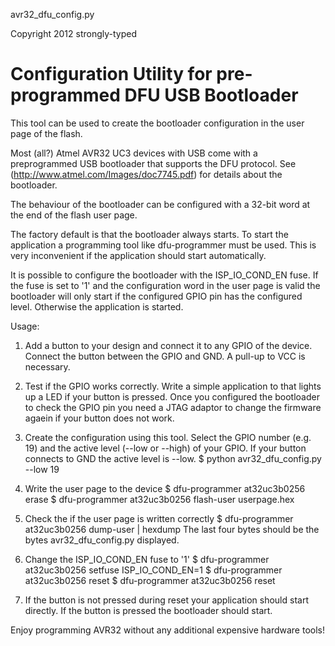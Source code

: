 avr32_dfu_config.py

Copyright 2012 strongly-typed

Configuration Utility for pre-programmed DFU USB Bootloader
===========================================================

This tool can be used to create the bootloader configuration
in the user page of the flash.

Most (all?) Atmel AVR32 UC3 devices with USB come with a preprogrammed
USB bootloader that supports the DFU protocol. See
(http://www.atmel.com/Images/doc7745.pdf)
for details about the bootloader.

The behaviour of the bootloader can be configured with a 32-bit word
at the end of the flash user page.

The factory default is that the bootloader always starts. To start
the application a programming tool like dfu-programmer must be used.
This is very inconvenient if the application should start automatically.

It is possible to configure the bootloader with the ISP_IO_COND_EN fuse.
If the fuse is set to '1' and the configuration word in the user
page is valid the bootloader will only start if the configured GPIO
pin has the configured level. Otherwise the application is started.

Usage:

1) Add a button to your design and connect it to any GPIO of the device.
   Connect the button between the GPIO and GND. A pull-up to VCC is necessary.

2) Test if the GPIO works correctly.
   Write a simple application to that lights up a LED if your button is pressed.
   Once you configured the bootloader to check the GPIO pin you need
   a JTAG adaptor to change the firmware agaein if your button does not work.

3) Create the configuration using this tool.
   Select the GPIO number (e.g. 19) and the active level (--low or --high) of your GPIO.
   If your button connects to GND the active level is --low.
   $ python avr32_dfu_config.py --low 19

4) Write the user page to the device
   $ dfu-programmer at32uc3b0256 erase
   $ dfu-programmer at32uc3b0256 flash-user userpage.hex

5) Check the if the user page is written correctly
   $ dfu-programmer at32uc3b0256 dump-user | hexdump
   The last four bytes should be the bytes avr32_dfu_config.py displayed.

6) Change the ISP_IO_COND_EN fuse to '1'
   $ dfu-programmer at32uc3b0256 setfuse ISP_IO_COND_EN=1
   $ dfu-programmer at32uc3b0256 reset
   $ dfu-programmer at32uc3b0256 reset

7) If the button is not pressed during reset your application should start
   directly. If the button is pressed the bootloader should start.

Enjoy programming AVR32 without any additional expensive hardware tools!
